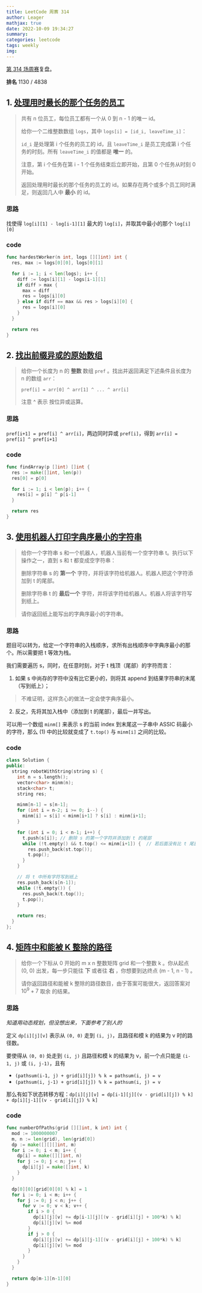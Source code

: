 ```yaml
---
title: LeetCode 周赛 314
author: Leager
mathjax: true
date: 2022-10-09 19:34:27
summary:
categories: leetcode
tags: weekly
img:
---
```


[第 314 场周赛](https://leetcode.cn/contest/weekly-contest-314/)复盘。

**排名** 1130 / 4838

<!--more-->

## 1. [处理用时最长的那个任务的员工](https://leetcode.cn/problems/the-employee-that-worked-on-the-longest-task/)

> 共有 n 位员工，每位员工都有一个从 0 到 n - 1 的唯一 id。
>
> 给你一个二维整数数组 `logs`，其中 `logs[i] = [id_i, leaveTime_i]`：
>
> `id_i` 是处理第 i 个任务的员工的 id，且 `leaveTime_i` 是员工完成第 i 个任务的时刻。所有 `leaveTime_i` 的值都是 **唯一** 的。
>
> 注意，第 i 个任务在第 i - 1 个任务结束后立即开始，且第 0 个任务从时刻 0 开始。
>
> 返回处理用时最长的那个任务的员工的 id。如果存在两个或多个员工同时满足，则返回几人中 **最小** 的 id。

### 思路

找使得 `log[i][1] - log[i-1][1]` 最大的 `log[i]`，并取其中最小的那个 `log[i][0]`

### code

```go 处理用时最长的那个任务的员工
func hardestWorker(n int, logs [][]int) int {
  res, max := logs[0][0], logs[0][1]

  for i := 1; i < len(logs); i++ {
    diff := logs[i][1] - logs[i-1][1]
    if diff > max {
      max = diff
      res = logs[i][0]
    } else if diff == max && res > logs[i][0] {
      res = logs[i][0]
    }
  }

  return res
}
```



## 2. [找出前缀异或的原始数组](https://leetcode.cn/problems/find-the-original-array-of-prefix-xor/)

>给你一个长度为 n 的 **整数** 数组 `pref` 。找出并返回满足下述条件且长度为 n 的数组 `arr`：
>
>`pref[i] = arr[0] ^ arr[1] ^ ... ^ arr[i]`
>
>注意 ^ 表示 按位异或运算。

### 思路

`pref[i+1] = pref[i] ^ arr[i]`，两边同时异或 `pref[i]`，得到 `arr[i] = pref[i] ^ pref[i+1]`

### code

```go 找出前缀异或的原始数组
func findArray(p []int) []int {
  res := make([]int, len(p))
  res[0] = p[0]

  for i := 1; i < len(p); i++ {
    res[i] = p[i] ^ p[i-1]
  }

  return res
}
```



## 3. [使用机器人打印字典序最小的字符串](https://leetcode.cn/problems/using-a-robot-to-print-the-lexicographically-smallest-string/)

>给你一个字符串 s 和一个机器人，机器人当前有一个空字符串 t。执行以下操作之一，直到 s 和 t 都变成空字符串：
>
>删除字符串 s 的 **第一个** 字符，并将该字符给机器人。机器人把这个字符添加到 t 的尾部。
>
>删除字符串 t 的 **最后一个** 字符，并将该字符给机器人。机器人将该字符写到纸上。
>
>请你返回纸上能写出的字典序最小的字符串。

### 思路

题目可以转为，给定一个字符串的入栈顺序，求所有出栈顺序中字典序最小的那个。所以需要把 t 等效为栈。

我们需要遍历 s，同时，在任意时刻，对于 t 栈顶（尾部）的字符而言：

1. 如果 s 中尚存的字符中没有比它更小的，则将其 append 到结果字符串的末尾（写到纸上）；

  > 不难证明，这样贪心的做法一定会使字典序最小。

2. 反之，先将其加入栈中（添加到 t 的尾部），最后一并写出。

可以用一个数组 `minm[]` 来表示 s 的当前 index 到末尾这一子串中 ASSIC 码最小的字符，那么 (1) 中的比较就变成了 `t.top()` 与 `minm[i]` 之间的比较。

### code

```cpp 使用机器人打印字典序最小的字符串
class Solution {
public:
  string robotWithString(string s) {
    int n = s.length();
    vector<char> minm(n);
    stack<char> t;
    string res;

    minm[n-1] = s[n-1];
    for (int i = n-2; i >= 0; i--) {
      minm[i] = s[i] < minm[i+1] ? s[i] : minm[i+1];
    }

    for (int i = 0; i < n-1; i++) {
      t.push(s[i]);	// 删除 s 的第一个字符并添加到 t 的尾部
      while (!t.empty() && t.top() <= minm[i+1]) {	// 若后面没有比 t 尾部字符更小的，写到纸上
        res.push_back(st.top());
        t.pop();
      }
    }

    // 将 t 中所有字符写到纸上
    res.push_back(s[n-1]);
    while (!t.empty()) {
      res.push_back(t.top());
      t.pop();
    }

    return res;
  }
};
```



## 4. [矩阵中和能被 K 整除的路径](https://leetcode.cn/problems/paths-in-matrix-whose-sum-is-divisible-by-k/)

> 给你一个下标从 0 开始的 m x n 整数矩阵 grid 和一个整数 k 。你从起点 (0, 0) 出发，每一步只能往 **下** 或者往 **右** ，你想要到达终点 (m - 1, n - 1) 。
>
> 请你返回路径和能被 k 整除的路径数目，由于答案可能很大，返回答案对 $10^9 + 7$ 取余 的结果。
>

### 思路

*知道用动态规划，但没想出来，下面参考了别人的*

定义 `dp[i][j][v]` 表示从 `(0, 0)` 走到 `(i, j)`，且路径和模 k 的结果为 v 时的路径数。

要使得从 `(0, 0)` 处走到 `(i, j)` 且路径和模 k 的结果为 v，前一个点只能是 `(i-1, j)` 或 `(i, j-1)`，且有

- `(pathsum(i-1, j) + grid[i][j]) % k = pathsum(i, j) = v `
- `(pathsum(i, j-1) + grid[i][j]) % k = pathsum(i, j) = v `

那么有如下状态转移方程：`dp[i][j][v] = dp[i-1][j][(v - grid[i][j]) % k] + dp[i][j-1][(v - grid[i][j]) % k]`

### code

```go 矩阵中和能被 K 整除的路径
func numberOfPaths(grid [][]int, k int) int {
  mod := 1000000007
  m, n := len(grid), len(grid[0])
  dp := make([][][]int, m)
  for i := 0; i < m; i++ {
    dp[i] = make([][]int, n)
    for j := 0; j < n; j++ {
      dp[i][j] = make([]int, k)
    }
  }

  dp[0][0][grid[0][0] % k] = 1
  for i := 0; i < m; i++ {
    for j := 0; j < n; j++ {
      for v := 0; v < k; v++ {
        if i > 0 {
          dp[i][j][v] += dp[i-1][j][(v - grid[i][j] + 100*k) % k]
          dp[i][j][v] %= mod
        }
        if j > 0 {
          dp[i][j][v] += dp[i][j-1][(v - grid[i][j] + 100*k) % k]
          dp[i][j][v] %= mod
        }
      }
    }
  }

  return dp[m-1][n-1][0]
}
```
